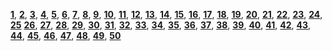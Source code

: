 **[1](https://ws.tsl.rocks/corp/f5825bb96dc9d061496fcea5926a16ba159a26ccd5518f8e63583c52fb68dd29)**,
**[2](https://ws.tsl.rocks/corp/4eeaf112dd9983e997c8c9ec43e562763a8cd4a95f268b4bfeee5e39934f01de)**, **[3](https://ws.tsl.rocks/corp/3a4286c6f512d1e0b6d9866b1a1bb0f29abc36fd4a82b7b2cb39df192fce125d)**, **[4](https://ws.tsl.rocks/corp/c7836cb5499149d8631d0f49b7e91f08f0cf47c3bd10a9492ad6a3f7c25d7eab)**, **[5](https://ws.tsl.rocks/corp/15bb6468a62584f5281a81614dde743b4bbf2196289e4c346da53f96e2e140c1)**,
 **[6](https://ws.tsl.rocks/corp/1663ae68266882a1c09b5a4e5a16b97770e86390b7af7bcfc66b46213334a3a2)**, **[7](https://ws.tsl.rocks/corp/8690c5dbe16d9d069bed96f14a2f11a942c4259147f0623fa224dc50f4009b36)**, **[8](https://ws.tsl.rocks/corp/7ae9b210fd68f3dfa93682a1191388e569dc54fe9d762f02110cd7ac9c1d4477)**, **[9](https://ws.tsl.rocks/corp/22a6ca5b9d96d9fe15fd019792db66760757592e6e03678bf67bca27b028233b)**, **[10](https://ws.tsl.rocks/corp/051a82098a716580383e9ab0d025dd67a8e7ad93da00f1610c449a784f3dc825)**,
 **[11](https://ws.tsl.rocks/corp/38cd283c7bb8ee0390f5624e49a3465b1d4a8c789cc2d501f38918a16f6140e2)**, **[12](https://ws.tsl.rocks/corp/d6f4702c0a85549d019474868a68ecc1a6c546d73fa31f9336ee639a906ff0fe)**, **[13](https://ws.tsl.rocks/corp/03620dd2b01d0a0c2c7b03cb570214cd6c5872eb043bac01dcadeb6244f8d861)**, **[14](https://ws.tsl.rocks/corp/fb10f33f3db17b99b0d227f17e7fde76ef067dc4a4bb4ae05e46c76d2e5e8ea1)**, **[15](https://ws.tsl.rocks/corp/d8104c7dc7af4c8fec4c36c1425f9fe855a195bf4befb2595cad4f8f7bed7ddc)**,
 **[16](https://ws.tsl.rocks/corp/1495d852070d8182229d3cb26e828265d4525a9ef97a9b377415b803b01d6101)**, **[17](https://ws.tsl.rocks/corp/a05d1feeae198a1f2ef98606bf83fdfa2254f2ac62f3db20cd5b09449257b8cd)**, **[18](https://ws.tsl.rocks/corp/ac4e1665a51bdd039d04798e56c3bd85b526c57cf7015fd400b6c8d8ccd959a3)**, **[19](https://ws.tsl.rocks/corp/76701c008d6499f16ec942e61adc3d6d80e931ff9407f8281b492789f8fab908)**, **[20](https://ws.tsl.rocks/corp/8a3aea3b3dacfd3dcdb402e896204557e250b07b8a5e04b5814600c66cc1a25b)**,
 **[21](https://ws.tsl.rocks/corp/65faf5c743dd419a1573d1c665f229a41f1724e27d160e5d2b01a4417a707e0e)**, **[22](https://ws.tsl.rocks/corp/f9c3b5fe54cb33985284a6fe5351ab51fb691af909a2172570ee549050a93af2)**, **[23](https://ws.tsl.rocks/corp/4f0fa774b66e4f744a305525f92e7252205ae754df0f3982b577b32caf32cdbc)**, **[24](https://ws.tsl.rocks/corp/9919a50d277644f496c19d5becdf40abb251d000345f049632329f0b35b7fbf1)**, **[25](https://ws.tsl.rocks/corp/b60fb003fae650d1de18e7bca4fad04f9805501f4568d07ceb47bffdfeb613c1)**
**[26](https://ws.tsl.rocks/corp/b9a3e1e7fd3a235db7f440974db9210dc9a3b85c39fd437099f32f53cfe1e21c)**, **[27](https://ws.tsl.rocks/corp/779114322d677f05c7451cf2323327bd6ff62ec9513ba922e38578b0813f3bad)**, **[28](https://ws.tsl.rocks/corp/1be720217ab52db12c48c73fc6d02f0cd66130efe05373dd97926fac3992557d)**, **[29](https://ws.tsl.rocks/corp/6c8c526b366a9e9eb3eba3d3107b628042c005db03530961b24a722cc58a339e)**, **[30](https://ws.tsl.rocks/corp/99a4ba88f6a620cb9ea1da456127c978a858ffbda4e40b255fcf3365515da25d)**,
 **[31](https://ws.tsl.rocks/corp/7deb3943434ee3aa56bb4c29a0fb0831bcbc4b570a58a2809ea1a549b7df328e)**, **[32](https://ws.tsl.rocks/corp/3efaab24560531ff257e73bfb281a7e9c0a9d591ac5aff55d05d35f2fb5e1d73)**, **[33](https://ws.tsl.rocks/corp/cc9ed2698988a35d6dbb9e9762d6575b28204ab15fd7208b64e8108878a4b8f9)**, **[34](https://ws.tsl.rocks/corp/04bc2e393574e6987401e2851108ad114745016e9bec7b70cb49fc31d1981496)**, **[35](https://ws.tsl.rocks/corp/15831bc11de2a279f369118ffb2cd889844a6992e769889ad9e64f8ac15a410f)**,
 **[36](https://ws.tsl.rocks/corp/1a1250d276bf9541252070bbee9c6b216c91b12a837aaa8a8e8a90f490940538)**, **[37](https://ws.tsl.rocks/corp/85f6a14e4f7488eb8134ea422522636da92d121d81297b3018e1e69fac907762)**, **[38](https://ws.tsl.rocks/corp/89b20821cb6e619dced74a6e153a1d3ceafa70b1035fb7d61a6920d375e49f50)**, **[39](https://ws.tsl.rocks/corp/623f28fa77360220e64570e6493ec911dc1e814d1686305b7879da48d808d1cf)**, **[40](https://ws.tsl.rocks/corp/44e91582df527f0e9d3977b4c713db38b9c73a98e95ba353eccdcc601e64d027)**,
 **[41](https://ws.tsl.rocks/corp/4be10b4fa74e6bc45ea50d720527bec8db0312f419a419f203b09350d663c755)**, **[42](https://ws.tsl.rocks/corp/8c2109279ceb01bcca0aa5e85c151d5877831ac54199285743750e2ed343b407)**, **[43](https://ws.tsl.rocks/corp/1e4e3bc5f21c0b6cd362f404b88f09e18e26a8c0134a31015d6d7577a7230dc9)**, **[44](https://ws.tsl.rocks/corp/fc91552441e9553b76df7ca1870d63c6fd9e50f9c98a3d2bb9f6979b47bd845f)**, **[45](https://ws.tsl.rocks/corp/597bcb53e7f2e8f5bf2135602da30d76170ca6a5d950a0c60b5c617b6c32dead)**,
 **[46](https://ws.tsl.rocks/corp/107aa372f22d23bb567b3a7fefd3442d93a2984204d7189bbb0fed1ee976ede2)**, **[47](https://ws.tsl.rocks/corp/74b60d3e331a6a56ea4d17f4444f02a50808c013285ee0e0ccd54e4594e5e11b)**, **[48](https://ws.tsl.rocks/corp/f1c390fb4786da2cb59b7b39519a0ecf6022d4ba017d407af5286aa056682aff)**, **[49](https://ws.tsl.rocks/corp/28f06b2ed8c2d55fe437095ed09cf6559986f0bb3ea5ff99509341b5dbf04d65)**, **[50](https://ws.tsl.rocks/corp/a33256c155b161f595303ef4302912cc63ddfe306cad3f53457cf55508dcad75)**
